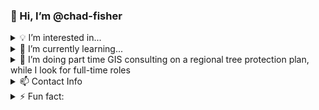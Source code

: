 <h3>👋 Hi, I’m @chad-fisher</h3>
    <details>
        <summary>💡 I’m interested in...</summary>
        <pre>
          sustainable agriculture, satellites, & machine learning!
        </pre>
    </details>
    <details>
        <summary>📗 I’m currently learning...</summary>
        <pre>
          Google Earth Engine, spatial data science in R, and cluster analysis!
        </pre>
    </details>
    <details>
        <summary>🤝 I’m doing part time GIS consulting on a regional tree protection plan, while I look for full-time roles</summary>
        <pre>
          <a href="https://www.linkedin.com/in/chad-fisher/">Check out my LinkedIn!</a>
        </pre>
    </details>
    <details>
        <summary>📫 Contact Info</summary>
        cefisher20@gmail.com or chad.fisher@tufts.edu
    </details>
    <details>
        <summary>⚡ Fun fact: </summary>
        I love to play euchre!
    </details>

<!---
chad-fisher/chad-fisher is a ✨ special ✨ repository because its `README.md` (this file) appears on your GitHub profile.
You can click the Preview link to take a look at your changes.
--->
